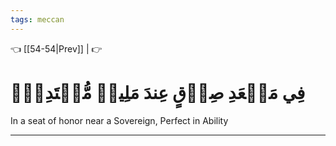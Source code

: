 ```yaml
---
tags: meccan
---
```


👈 [[54-54|Prev]] |  👉

# فِي مَقۡعَدِ صِدۡقٍ عِندَ مَلِيكٖ مُّقۡتَدِرِۭ

In a seat of honor near a Sovereign, Perfect in Ability

---

